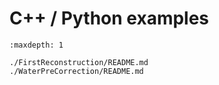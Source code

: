 C++ / Python examples
========

```{toctree}
:maxdepth: 1

./FirstReconstruction/README.md
./WaterPreCorrection/README.md
```
